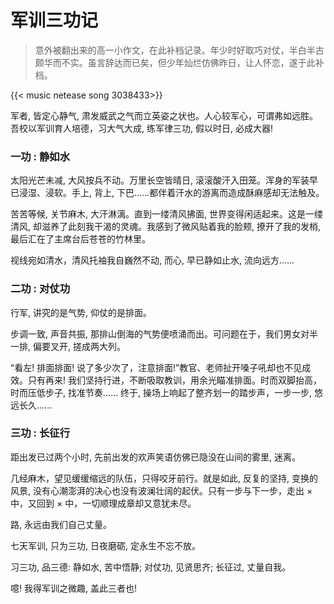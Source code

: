 # 军训三功记




> 意外被翻出来的高一小作文，在此补档记录。年少时好取巧对仗，半白半古颇华而不实。虽言辞达而已矣，但少年灿烂仿佛昨日，让人怀恋，遂于此补档。

{{< music netease song 3038433>}}

军者, 皆定心静气, 肃发威武之气而立英姿之状也。人心较军心，可谓弗如远胜。吾校以军训育人培德，习大气大成, 练军律三功, 假以时日, 必成大器!

### 一功 : 静如水

太阳光芒未减, 大风按兵不动。万里长空皆晴日, 滚滚酸汗入田笼。浑身的军装早已浸湿、浸软。手上, 背上, 下巴......都伴着汗水的游离而造成酥麻感却无法触及。

苦苦等候, 关节麻木, 大汗淋漓。直到一缕清风拂面, 世界变得闲适起来。这是一缕清风, 却滋养了此刻我干渴的灵魂。我感到了微风贴着我的脸颊, 撩开了我的发梢, 最后汇在了主席台后苍苍的竹林里。

视线宛如清水，清风托袖我自巍然不动, 而心, 早已静如止水, 流向远方......
### 二功 : 对仗功

行军, 讲究的是气势, 仰仗的是排面。

步调一致, 声音共振, 那排山倒海的气势便喷涌而出。可问题在于，我们男女对半一排, 偏要叉开, 搓成两大列。

“看左! 排面排面! 说了多少次了，注意排面!”教官、老师扯开嗓子吼却也不见成效。只有再来! 我们坚持行进，不断吸取教训，用余光瞄准排面。时而双脚抬高，时而压低步子, 找准节奏......
终于, 操场上响起了整齐划一的踏步声，一步一步, 悠远长久......
### 三功 : 长征行

距出发已过两个小时, 先前出发的欢声笑语仿佛已隐没在山间的雾里, 迷离。

几经麻木，望见缓缓缩远的队伍，只得咬牙前行。就是如此, 反复的坚持, 变换的风景, 没有心潮澎湃的决心也没有波澜壮阔的起伏。只有一步与下一步，走出 × 中，又回到 × 中，一切顺理成章却又意犹未尽。

路, 永远由我们自己丈量。

七天军训, 只为三功, 日夜磨砺, 定永生不忘不放。

习三功, 品三德: 静如水, 苦中悟静; 对仗功, 见贤思齐; 长征过, 丈量自我。

噫! 我得军训之微趣, 盖此三者也!
